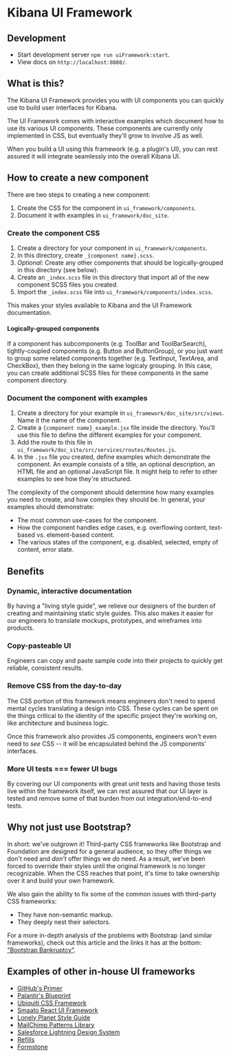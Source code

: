 # Kibana UI Framework

## Development

* Start development server `npm run uiFramework:start`.
* View docs on `http://localhost:8080/`.

## What is this?

The Kibana UI Framework provides you with UI components you can quickly use to build user interfaces for Kibana.

The UI Framework comes with interactive examples which document how to use its various UI components. These components are currently only implemented in CSS, but eventually they'll grow to involve JS as well.

When you build a UI using this framework (e.g. a plugin's UI), you can rest assured it will integrate seamlessly into the overall Kibana UI.

## How to create a new component

There are two steps to creating a new component:

1. Create the CSS for the component in `ui_framework/components`.
2. Document it with examples in `ui_framework/doc_site`.

### Create the component CSS

1. Create a directory for your component in `ui_framework/components`.
2. In this directory, create `_{component name}.scss`.
3. _Optional:_ Create any other components that should be logically-grouped in this directory (see below).
4. Create an `_index.scss` file in this directory that import all of the new component SCSS files you created.
5. Import the `_index.scss` file into `ui_framework/components/index.scss`.

This makes your styles available to Kibana and the UI Framework documentation.

#### Logically-grouped components

If a component has subcomponents (e.g. ToolBar and ToolBarSearch), tightly-coupled components (e.g. Button and ButtonGroup), or you just want to group some related components together (e.g. TextInput, TextArea, and CheckBox), then they belong in the same logicaly grouping. In this case, you can create additional SCSS files for these components in the same component directory.

### Document the component with examples

1. Create a directory for your example in `ui_framework/doc_site/src/views`. Name it the name of the component.
2. Create a `{component name}_example.jsx` file inside the directory. You'll use this file to define the different examples for your component.
3. Add the route to this file in `ui_framework/doc_site/src/services/routes/Routes.js`.
4. In the `.jsx` file you created, define examples which demonstrate the component. An example consists of a title, an optional description, an HTML file and an optional JavaScript file. It might help to refer to other examples to see how they're structured.

The complexity of the component should determine how many examples you need to create, and how complex they should be. In general, your examples should demonstrate:

* The most common use-cases for the component.
* How the component handles edge cases, e.g. overflowing content, text-based vs. element-based content.
* The various states of the component, e.g. disabled, selected, empty of content, error state.

## Benefits

### Dynamic, interactive documentation

By having a "living style guide", we relieve our designers of the burden of creating and maintaining static style guides. This also makes it easier for our engineers to translate mockups, prototypes, and wireframes into products.

### Copy-pasteable UI

Engineers can copy and paste sample code into their projects to quickly get reliable, consistent results.

### Remove CSS from the day-to-day

The CSS portion of this framework means engineers don't need to spend mental cycles translating a design into CSS. These cycles can be spent on the things critical to the identity of the specific project they're working on, like architecture and business logic.

Once this framework also provides JS components, engineers won't even need to _see_ CSS -- it will be encapsulated behind the JS components' interfaces.

### More UI tests === fewer UI bugs

By covering our UI components with great unit tests and having those tests live within the framework itself, we can rest assured that our UI layer is tested and remove some of that burden from out integration/end-to-end tests.

## Why not just use Bootstrap?

In short: we've outgrown it! Third-party CSS frameworks like Bootstrap and Foundation are designed
for a general audience, so they offer things we don't need and _don't_ offer things we _do_ need.
As a result, we've been forced to override their styles until the original framework is no longer
recognizable. When the CSS reaches that point, it's time to take ownership over it and build
your own framework.

We also gain the ability to fix some of the common issues with third-party CSS frameworks:

* They have non-semantic markup.
* They deeply nest their selectors.

For a more in-depth analysis of the problems with Bootstrap (and similar frameworks), check out this article and the links it has at the bottom: ["Bootstrap Bankruptcy"](http://www.matthewcopeland.me/blog/2013/11/04/bootstrap-bankruptcy/).

## Examples of other in-house UI frameworks

* [GitHub's Primer](http://primercss.io/)
* [Palantir's Blueprint](http://blueprintjs.com/docs/#components)
* [Ubiquiti CSS Framework](http://ubnt-css.herokuapp.com/#/app/popover)
* [Smaato React UI Framework](http://smaato.github.io/ui-framework/#/modal)
* [Lonely Planet Style Guide](http://rizzo.lonelyplanet.com/styleguide/design-elements/colours)
* [MailChimp Patterns Library](http://ux.mailchimp.com/patterns)
* [Salesforce Lightning Design System](https://www.lightningdesignsystem.com/)
* [Refills](http://refills.bourbon.io/)
* [Formstone](https://formstone.it/)